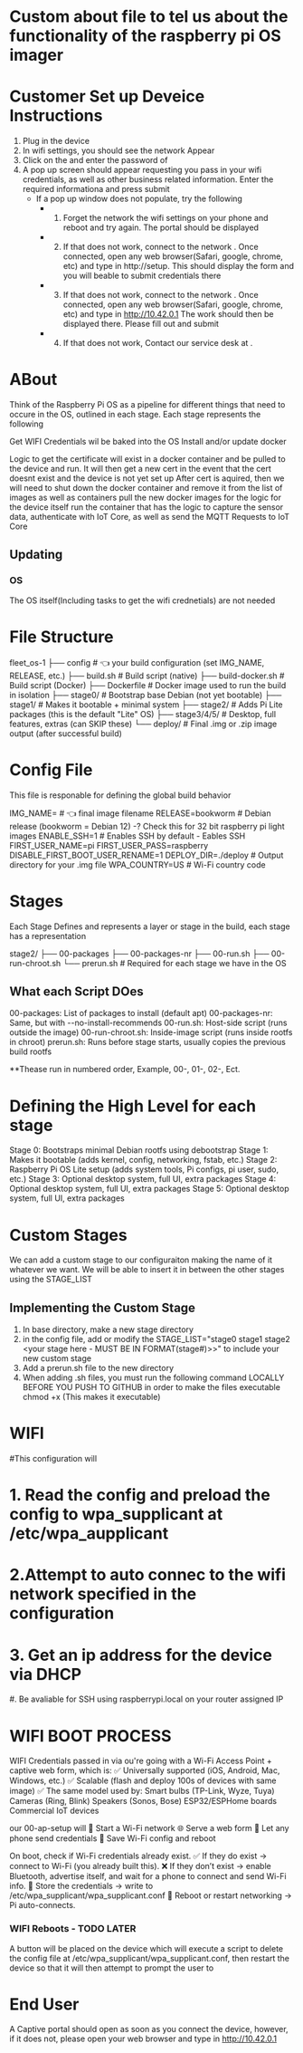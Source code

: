 # Custom about file to tel us about the functionality of the raspberry pi OS imager

# Customer Set up Deveice Instructions
1. Plug in the device
2. In wifi settings, you should see the network <Network Name here> Appear
3. Click on the <Network Name Here> and enter the password of <Passwrod>
4. A pop up screen should appear requesting you pass in your wifi credentials, as well as other business related information. Enter the required informationa and press submit
   - If a pop up window does not populate, try the following
     - 1. Forget the network <Network name here> the wifi settings on your phone and reboot and try again. The portal should be displayed
     - 2. If that does not work, connect to the network <Enter NEtwork Name Here>. Once connected, open any web browser(Safari, google, chrome, etc) and type in http://setup. This should display the form and you will beable to submit credentials there
     - 3. If that does not work, connect to the network <Enter NEtwork Name Here>. Once connected, open any web browser(Safari, google, chrome, etc) and type in http://10.42.0.1 The work should then be displayed there. Please fill out and submit
     - 4. If that does not work, Contact our service desk at <Gmail for service desk here>.


# ABout
Think of the Raspberry Pi OS as a pipeline for different things that need to occure in the OS, outlined in each stage. Each stage represents the following

Get WIFI Credentials wil be baked into the OS
Install and/or update docker

Logic to get the certificate will exist in a docker container and be pulled to the device and run. It will then get a new cert in the event that the cert doesnt exist and the device is not yet set up
After cert is aquired, then we will need to shut down the docker container and remove it from the list of images as well as containers
pull the new docker images for the logic for the device itself
run the container that has the logic to capture the sensor data, authenticate with IoT Core, as well as send the MQTT Requests to IoT Core

## Updating
### OS
The OS itself(Including tasks to get the wifi crednetials) are not needed

# File Structure
fleet_os-1
├── config                # 👈 your build configuration (set IMG_NAME, RELEASE, etc.)
├── build.sh              # Build script (native)
├── build-docker.sh       # Build script (Docker)
├── Dockerfile            # Docker image used to run the build in isolation
├── stage0/               # Bootstrap base Debian (not yet bootable)
├── stage1/               # Makes it bootable + minimal system
├── stage2/               # Adds Pi Lite packages (this is the default "Lite" OS)
├── stage3/4/5/           # Desktop, full features, extras (can SKIP these)
└── deploy/               # Final .img or .zip image output (after successful build)

# Config File
This file is responable for defining the global build behavior

IMG_NAME=<Your Image Name>       # 👈 final image filename
RELEASE=bookworm             # Debian release (bookworm = Debian 12) -? Check this for 32 bit raspberry pi light images
ENABLE_SSH=1                 # Enables SSH by default - Eables SSH
FIRST_USER_NAME=pi
FIRST_USER_PASS=raspberry
DISABLE_FIRST_BOOT_USER_RENAME=1
DEPLOY_DIR=./deploy          # Output directory for your .img file
WPA_COUNTRY=US               # Wi-Fi country code



# Stages
Each Stage Defines and represents a layer or stage in the build, each stage has a representation

stage2/
├── 00-packages
├── 00-packages-nr
├── 00-run.sh
├── 00-run-chroot.sh
└── prerun.sh                # Required for each stage we have in the OS

## What each Script DOes
00-packages: List of packages to install (default apt)
00-packages-nr: Same, but with --no-install-recommends
00-run.sh: Host-side script (runs outside the image)
00-run-chroot.sh: Inside-image script (runs inside rootfs in chroot)
prerun.sh: Runs before stage starts, usually copies the previous build rootfs

**Thease run in numbered order, Example, 00-, 01-, 02-, Ect. 

# Defining the High Level for each stage

Stage 0: Bootstraps minimal Debian rootfs using debootstrap
Stage 1: Makes it bootable (adds kernel, config, networking, fstab, etc.)
Stage 2: Raspberry Pi OS Lite setup (adds system tools, Pi configs, pi user, sudo, etc.)
Stage 3: Optional desktop system, full UI, extra packages
Stage 4: Optional desktop system, full UI, extra packages
Stage 5: Optional desktop system, full UI, extra packages

# Custom Stages
We can add a custom stage to our configuraiton making the name of it whatever we want. 
We will be able to insert it in between the other stages using the STAGE_LIST 

## Implementing the Custom Stage
1. In base directory, make a new stage directory
2. in the config file, add or modify the STAGE_LIST="stage0 stage1 stage2 <your stage here - MUST BE IN FORMAT(stage#)>>" to include your new custom stage
2. Add a prerun.sh file to the new directory
4. When adding .sh files, you must run the following command LOCALLY BEFORE YOU PUSH TO GITHUB in order to make the files executable chmod +x <File PAth> (This makes it executable)

# WIFI
#This configuration will
# 1. Read the config and preload the config to wpa_supplicant at /etc/wpa_aupplicant
# 2.Attempt to auto connec to the wifi network specified in the configuration
# 3. Get an ip address for the device via DHCP
#. Be avaliable for SSH using raspberrypi.local on your router assigned IP


# WIFI BOOT PROCESS
WIFI Credentials passed in via ou're going with a Wi-Fi Access Point + captive web form, which is:
✅ Universally supported (iOS, Android, Mac, Windows, etc.)
✅ Scalable (flash and deploy 100s of devices with same image)
✅ The same model used by:
Smart bulbs (TP-Link, Wyze, Tuya)
Cameras (Ring, Blink)
Speakers (Sonos, Bose)
ESP32/ESPHome boards
Commercial IoT devices

 our 00-ap-setup will 
 🔌 Start a Wi-Fi network
🌐 Serve a web form
📶 Let any phone send credentials
💾 Save Wi-Fi config and reboot




On boot, check if Wi-Fi credentials already exist.
✅ If they do exist → connect to Wi-Fi (you already built this).
❌ If they don’t exist → enable Bluetooth, advertise itself, and wait for a phone to connect and send Wi-Fi info.
🧠 Store the credentials → write to /etc/wpa_supplicant/wpa_supplicant.conf
🔁 Reboot or restart networking → Pi auto-connects.

### WIFI Reboots - TODO LATER
A button will be placed on the device which will execute a script to delete the config file at /etc/wpa_supplicant/wpa_supplicant.conf, then restart the device so that it will then attempt to prompt the user to 



# End User
A Captive portal should open as soon as you connect the device, however, if it does not, please open your web browser and type in http://10.42.0.1
